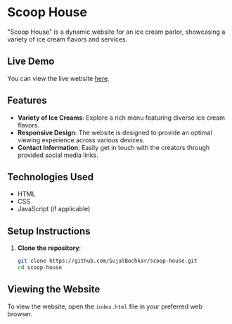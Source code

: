 # Scoop House

"Scoop House" is a dynamic website for an ice cream parlor, showcasing a variety of ice cream flavors and services.

## Live Demo

You can view the live website [here](https://sujalbochkar.github.io/scoop-house/).

## Features

- **Variety of Ice Creams**: Explore a rich menu featuring diverse ice cream flavors.
- **Responsive Design**: The website is designed to provide an optimal viewing experience across various devices.
- **Contact Information**: Easily get in touch with the creators through provided social media links.

## Technologies Used

- HTML
- CSS
- JavaScript (if applicable)

## Setup Instructions

1. **Clone the repository**:
   ```bash
   git clone https://github.com/SujalBochkar/scoop-house.git
   cd scoop-house
## Viewing the Website
To view the website, open the `index.html` file in your preferred web browser.
